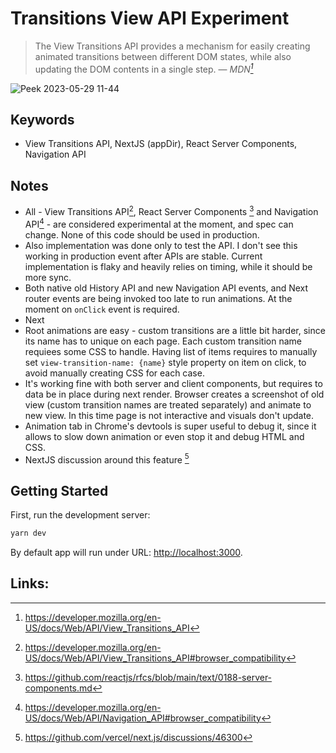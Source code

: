 # Transitions View API Experiment

> The View Transitions API provides a mechanism for easily creating animated transitions between different DOM states, while also updating the DOM contents in a single step.
> — <cite>MDN[^1]</cite>

![Peek 2023-05-29 11-44](https://github.com/rilek/playground/assets/11237759/9ebd7f77-7727-4c5d-b192-42fd5e806c93)


## Keywords
- View Transitions API, NextJS (appDir), React Server Components, Navigation API


## Notes
- All - View Transitions API[^2], React Server Components [^3] and Navigation API[^4] - are considered experimental at the moment, and spec can change. None of this code should be used in production.
- Also implementation was done only to test the API. I don't see this working in production event after APIs are stable. Current implementation is flaky and heavily relies on timing, while it should be more sync.
- Both native old History API and new Navigation API events, and Next router events are being invoked too late to run animations. At the moment on `onClick` event is required.
- Next
- Root animations are easy - custom transitions are a little bit harder, since its name has to unique on each page. Each custom transition name requiees some CSS to handle. Having list of items requires to manually set `view-transition-name: {name}` style property on item on click, to avoid manually creating CSS for each case.
- It's working fine with both server and client components, but requires to data be in place during next render. Browser creates a screenshot of old view (custom transition names are treated separately) and animate to new view. In this time page is not interactive and visuals don't update.
- Animation tab in Chrome's devtools is super useful to debug it, since it allows to slow down animation or even stop it and debug HTML and CSS.
- NextJS discussion around this feature [^5]

## Getting Started

First, run the development server:

```bash
yarn dev
```

By default app will run under URL: [http://localhost:3000](http://localhost:3000).

## Links:

[^1]: https://developer.mozilla.org/en-US/docs/Web/API/View_Transitions_API
[^2]: https://developer.mozilla.org/en-US/docs/Web/API/View_Transitions_API#browser_compatibility
[^3]: https://github.com/reactjs/rfcs/blob/main/text/0188-server-components.md
[^4]: https://developer.mozilla.org/en-US/docs/Web/API/Navigation_API#browser_compatibility
[^5]: https://github.com/vercel/next.js/discussions/46300
